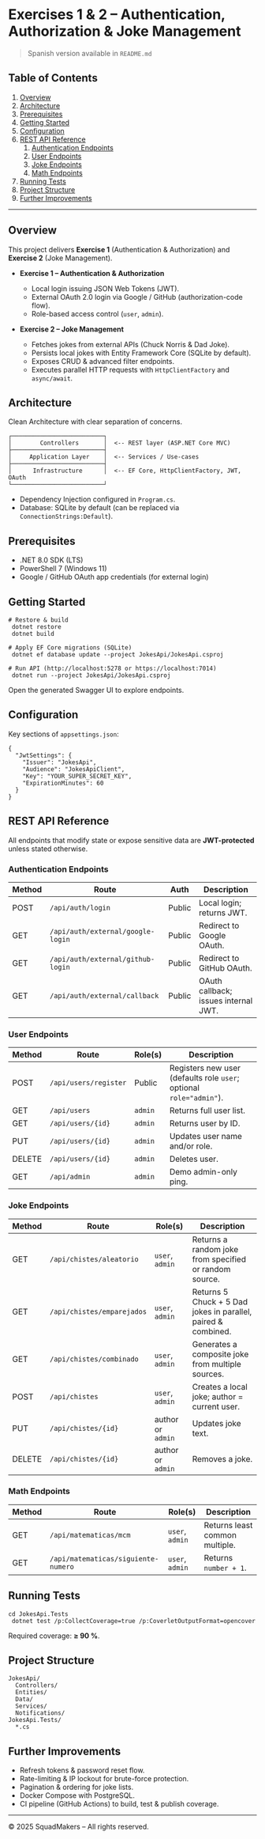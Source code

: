 # Exercises 1 & 2 – Authentication, Authorization & Joke Management

> Spanish version available in `README.md`

## Table of Contents
1. [Overview](#overview)
2. [Architecture](#architecture)
3. [Prerequisites](#prerequisites)
4. [Getting Started](#getting-started)
5. [Configuration](#configuration)
6. [REST API Reference](#rest-api-reference)
   1. [Authentication Endpoints](#authentication-endpoints)
   2. [User Endpoints](#user-endpoints)
   3. [Joke Endpoints](#joke-endpoints)
   4. [Math Endpoints](#math-endpoints)
7. [Running Tests](#running-tests)
8. [Project Structure](#project-structure)
9. [Further Improvements](#further-improvements)

---

## Overview
This project delivers **Exercise 1** (Authentication & Authorization) and **Exercise 2** (Joke Management).

* **Exercise 1 – Authentication & Authorization**
  * Local login issuing JSON Web Tokens (JWT).
  * External OAuth 2.0 login via Google / GitHub (authorization-code flow).
  * Role-based access control (`user`, `admin`).

* **Exercise 2 – Joke Management**
  * Fetches jokes from external APIs (Chuck Norris & Dad Joke).
  * Persists local jokes with Entity Framework Core (SQLite by default).
  * Exposes CRUD & advanced filter endpoints.
  * Executes parallel HTTP requests with `HttpClientFactory` and `async/await`.

## Architecture
Clean Architecture with clear separation of concerns.

```
┌──────────────────────────┐
│        Controllers       │  <-- REST layer (ASP.NET Core MVC)
├──────────────────────────┤
│     Application Layer    │  <-- Services / Use-cases
├──────────────────────────┤
│      Infrastructure      │  <-- EF Core, HttpClientFactory, JWT, OAuth
└──────────────────────────┘
```

* Dependency Injection configured in `Program.cs`.
* Database: SQLite by default (can be replaced via `ConnectionStrings:Default`).

## Prerequisites
* .NET 8.0 SDK (LTS)
* PowerShell 7 (Windows 11)
* Google / GitHub OAuth app credentials (for external login)

## Getting Started
```pwsh
# Restore & build
 dotnet restore
 dotnet build

# Apply EF Core migrations (SQLite)
 dotnet ef database update --project JokesApi/JokesApi.csproj

# Run API (http://localhost:5278 or https://localhost:7014)
 dotnet run --project JokesApi/JokesApi.csproj
```
Open the generated Swagger UI to explore endpoints.

## Configuration
Key sections of `appsettings.json`:
```jsonc
{
  "JwtSettings": {
    "Issuer": "JokesApi",
    "Audience": "JokesApiClient",
    "Key": "YOUR_SUPER_SECRET_KEY",
    "ExpirationMinutes": 60
  }
}
```

## REST API Reference
All endpoints that modify state or expose sensitive data are **JWT-protected** unless stated otherwise.

### Authentication Endpoints
| Method | Route | Auth | Description |
|--------|-------|------|-------------|
| POST | `/api/auth/login` | Public | Local login; returns JWT. |
| GET | `/api/auth/external/google-login` | Public | Redirect to Google OAuth. |
| GET | `/api/auth/external/github-login` | Public | Redirect to GitHub OAuth. |
| GET | `/api/auth/external/callback` | Public | OAuth callback; issues internal JWT. |

### User Endpoints
| Method | Route | Role(s) | Description |
|--------|-------|---------|-------------|
| POST | `/api/users/register` | Public | Registers new user (defaults role `user`; optional `role="admin"`). |
| GET | `/api/users` | `admin` | Returns full user list. |
| GET | `/api/users/{id}` | `admin` | Returns user by ID. |
| PUT | `/api/users/{id}` | `admin` | Updates user name and/or role. |
| DELETE | `/api/users/{id}` | `admin` | Deletes user. |
| GET | `/api/admin` | `admin` | Demo admin-only ping. |

### Joke Endpoints
| Method | Route | Role(s) | Description |
|--------|-------|---------|-------------|
| GET | `/api/chistes/aleatorio` | `user`, `admin` | Returns a random joke from specified or random source. |
| GET | `/api/chistes/emparejados` | `user`, `admin` | Returns 5 Chuck + 5 Dad jokes in parallel, paired & combined. |
| GET | `/api/chistes/combinado` | `user`, `admin` | Generates a composite joke from multiple sources. |
| POST | `/api/chistes` | `user`, `admin` | Creates a local joke; author = current user. |
| PUT | `/api/chistes/{id}` | author or `admin` | Updates joke text. |
| DELETE | `/api/chistes/{id}` | author or `admin` | Removes a joke. |

### Math Endpoints
| Method | Route | Role(s) | Description |
|--------|-------|---------|-------------|
| GET | `/api/matematicas/mcm` | `user`, `admin` | Returns least common multiple. |
| GET | `/api/matematicas/siguiente-numero` | `user`, `admin` | Returns `number + 1`. |

## Running Tests
```pwsh
cd JokesApi.Tests
 dotnet test /p:CollectCoverage=true /p:CoverletOutputFormat=opencover
```
Required coverage: **≥ 90 %**.

## Project Structure
```
JokesApi/
  Controllers/
  Entities/
  Data/
  Services/
  Notifications/
JokesApi.Tests/
  *.cs
```

## Further Improvements
* Refresh tokens & password reset flow.  
* Rate-limiting & IP lockout for brute-force protection.  
* Pagination & ordering for joke lists.  
* Docker Compose with PostgreSQL.  
* CI pipeline (GitHub Actions) to build, test & publish coverage.

---
© 2025 SquadMakers – All rights reserved. 